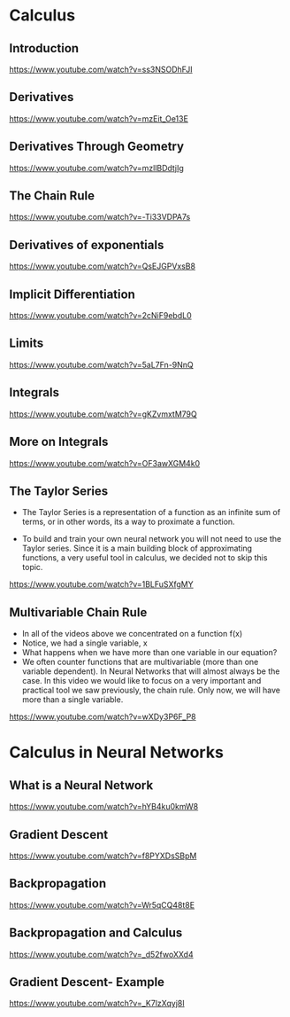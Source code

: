 # Calculus

## Introduction

https://www.youtube.com/watch?v=ss3NSODhFJI

## Derivatives

https://www.youtube.com/watch?v=mzEit_Oe13E

## Derivatives Through Geometry

https://www.youtube.com/watch?v=mzllBDdtjIg

## The Chain Rule

https://www.youtube.com/watch?v=-Ti33VDPA7s

## Derivatives of exponentials

https://www.youtube.com/watch?v=QsEJGPVxsB8

## Implicit Differentiation

https://www.youtube.com/watch?v=2cNiF9ebdL0

## Limits

https://www.youtube.com/watch?v=5aL7Fn-9NnQ

## Integrals

https://www.youtube.com/watch?v=gKZvmxtM79Q

## More on Integrals

https://www.youtube.com/watch?v=OF3awXGM4k0

## The Taylor Series

- The Taylor Series is a representation of a function as an infinite sum of terms, or in other words, its a way to proximate a function.

- To build and train your own neural network you will not need to use the Taylor series. Since it is a main building block of approximating functions, a very useful tool in calculus, we decided not to skip this topic.


https://www.youtube.com/watch?v=1BLFuSXfgMY

## Multivariable Chain Rule

- In all of the videos above we concentrated on a function f(x)
- Notice, we had a single variable, x
- What happens when we have more than one variable in our equation?
- We often counter functions that are multivariable (more than one variable dependent). In Neural Networks that will almost always be the case. In this video we would like to focus on a very important and practical tool we saw previously, the chain rule. Only now, we will have more than a single variable.

https://www.youtube.com/watch?v=wXDy3P6F_P8

# Calculus in Neural Networks

## What is a Neural Network

https://www.youtube.com/watch?v=hYB4ku0kmW8

## Gradient Descent

https://www.youtube.com/watch?v=f8PYXDsSBpM

## Backpropagation

https://www.youtube.com/watch?v=Wr5qCQ48t8E

## Backpropagation and Calculus

https://www.youtube.com/watch?v=_d52fwoXXd4

## Gradient Descent- Example

https://www.youtube.com/watch?v=_K7lzXqyj8I

